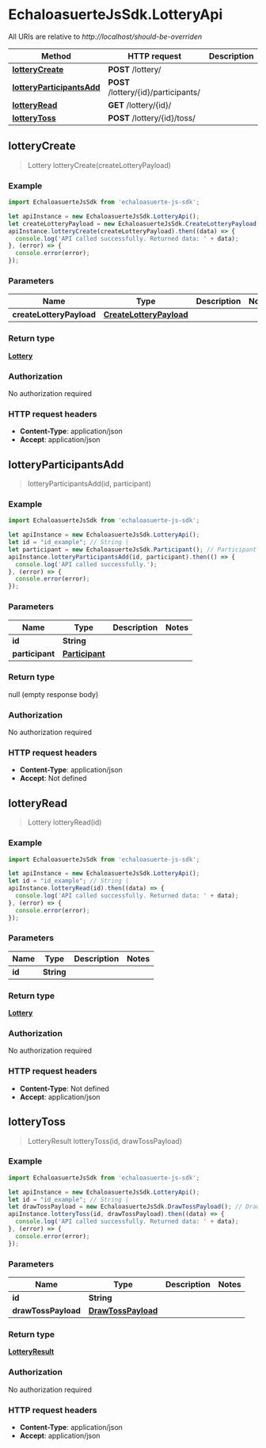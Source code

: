 # EchaloasuerteJsSdk.LotteryApi

All URIs are relative to *http://localhost/should-be-overriden*

Method | HTTP request | Description
------------- | ------------- | -------------
[**lotteryCreate**](LotteryApi.md#lotteryCreate) | **POST** /lottery/ | 
[**lotteryParticipantsAdd**](LotteryApi.md#lotteryParticipantsAdd) | **POST** /lottery/{id}/participants/ | 
[**lotteryRead**](LotteryApi.md#lotteryRead) | **GET** /lottery/{id}/ | 
[**lotteryToss**](LotteryApi.md#lotteryToss) | **POST** /lottery/{id}/toss/ | 



## lotteryCreate

> Lottery lotteryCreate(createLotteryPayload)



### Example

```javascript
import EchaloasuerteJsSdk from 'echaloasuerte-js-sdk';

let apiInstance = new EchaloasuerteJsSdk.LotteryApi();
let createLotteryPayload = new EchaloasuerteJsSdk.CreateLotteryPayload(); // CreateLotteryPayload | 
apiInstance.lotteryCreate(createLotteryPayload).then((data) => {
  console.log('API called successfully. Returned data: ' + data);
}, (error) => {
  console.error(error);
});

```

### Parameters


Name | Type | Description  | Notes
------------- | ------------- | ------------- | -------------
 **createLotteryPayload** | [**CreateLotteryPayload**](CreateLotteryPayload.md)|  | 

### Return type

[**Lottery**](Lottery.md)

### Authorization

No authorization required

### HTTP request headers

- **Content-Type**: application/json
- **Accept**: application/json


## lotteryParticipantsAdd

> lotteryParticipantsAdd(id, participant)



### Example

```javascript
import EchaloasuerteJsSdk from 'echaloasuerte-js-sdk';

let apiInstance = new EchaloasuerteJsSdk.LotteryApi();
let id = "id_example"; // String | 
let participant = new EchaloasuerteJsSdk.Participant(); // Participant | 
apiInstance.lotteryParticipantsAdd(id, participant).then(() => {
  console.log('API called successfully.');
}, (error) => {
  console.error(error);
});

```

### Parameters


Name | Type | Description  | Notes
------------- | ------------- | ------------- | -------------
 **id** | **String**|  | 
 **participant** | [**Participant**](Participant.md)|  | 

### Return type

null (empty response body)

### Authorization

No authorization required

### HTTP request headers

- **Content-Type**: application/json
- **Accept**: Not defined


## lotteryRead

> Lottery lotteryRead(id)



### Example

```javascript
import EchaloasuerteJsSdk from 'echaloasuerte-js-sdk';

let apiInstance = new EchaloasuerteJsSdk.LotteryApi();
let id = "id_example"; // String | 
apiInstance.lotteryRead(id).then((data) => {
  console.log('API called successfully. Returned data: ' + data);
}, (error) => {
  console.error(error);
});

```

### Parameters


Name | Type | Description  | Notes
------------- | ------------- | ------------- | -------------
 **id** | **String**|  | 

### Return type

[**Lottery**](Lottery.md)

### Authorization

No authorization required

### HTTP request headers

- **Content-Type**: Not defined
- **Accept**: application/json


## lotteryToss

> LotteryResult lotteryToss(id, drawTossPayload)



### Example

```javascript
import EchaloasuerteJsSdk from 'echaloasuerte-js-sdk';

let apiInstance = new EchaloasuerteJsSdk.LotteryApi();
let id = "id_example"; // String | 
let drawTossPayload = new EchaloasuerteJsSdk.DrawTossPayload(); // DrawTossPayload | 
apiInstance.lotteryToss(id, drawTossPayload).then((data) => {
  console.log('API called successfully. Returned data: ' + data);
}, (error) => {
  console.error(error);
});

```

### Parameters


Name | Type | Description  | Notes
------------- | ------------- | ------------- | -------------
 **id** | **String**|  | 
 **drawTossPayload** | [**DrawTossPayload**](DrawTossPayload.md)|  | 

### Return type

[**LotteryResult**](LotteryResult.md)

### Authorization

No authorization required

### HTTP request headers

- **Content-Type**: application/json
- **Accept**: application/json

